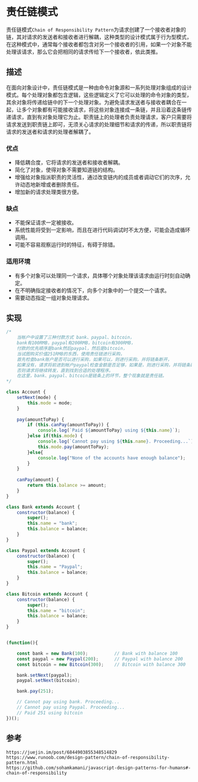 # 责任链模式
责任链模式`Chain of Responsibility Pattern`为请求创建了一个接收者对象的链，其对请求的发送者和接收者进行解耦，这种类型的设计模式属于行为型模式，在这种模式中，通常每个接收者都包含对另一个接收者的引用，如果一个对象不能处理该请求，那么它会把相同的请求传给下一个接收者，依此类推。

## 描述
在面向对象设计中，责任链模式是一种由命令对象源和一系列处理对象组成的设计模式。每个处理对象都包含逻辑，这些逻辑定义了它可以处理的命令对象的类型，其余对象将传递给链中的下一个处理对象。为避免请求发送者与接收者耦合在一起，让多个对象都有可能接收请求，将这些对象连接成一条链，并且沿着这条链传递请求，直到有对象处理它为止。职责链上的处理者负责处理请求，客户只需要将请求发送到职责链上即可，无须关心请求的处理细节和请求的传递，所以职责链将请求的发送者和请求的处理者解耦了。

### 优点
* 降低耦合度，它将请求的发送者和接收者解耦。 
* 简化了对象，使得对象不需要知道链的结构。 
* 增强给对象指派职责的灵活性，通过改变链内的成员或者调动它们的次序，允许动态地新增或者删除责任。 
* 增加新的请求处理类很方便。

### 缺点
* 不能保证请求一定被接收。 
* 系统性能将受到一定影响，而且在进行代码调试时不太方便，可能会造成循环调用。
* 可能不容易观察运行时的特征，有碍于除错。


### 适用环境
* 有多个对象可以处理同一个请求，具体哪个对象处理该请求由运行时刻自动确定。 
* 在不明确指定接收者的情况下，向多个对象中的一个提交一个请求。 
* 需要动态指定一组对象处理请求。

## 实现

```javascript
/*
    当帐户中设置了三种付款方式 bank、paypal、bitcoin，
    bank有100RMB，paypal有200RMB，bitcoin有300RMB，
    付款的优先顺序是bank然后paypal，然后是bitcoin，
    当试图购买价值251RMB的东西，使用责任链进行采购，
    首先检查bank账户是否可以进行采购，如果可以，则进行采购，并将链条断开，
    如果没有，请求将前进到帐户paypal检查金额是否足够，如果是，则进行采购，并将链条断开，
    否则请求将继续转发，直到找到合适的处理程序。
    在这里，bank、paypal、bitcoin是链条上的环节，整个现象就是责任链。
*/

class Account {
    setNext(mode) {
        this.mode = mode;
    }
    
    pay(amountToPay) {
        if (this.canPay(amountToPay)) {
            console.log(`Paid ${amountToPay} using ${this.name}`);
        }else if(this.mode) {
            console.log(`Cannot pay using ${this.name}. Proceeding...`);
            this.mode.pay(amountToPay);
        }else{
            console.log("None of the accounts have enough balance");
        }
    }
    
    canPay(amount) {
        return this.balance >= amount;
    }
}

class Bank extends Account {
    constructor(balance) {
        super();
        this.name = "bank";
        this.balance = balance;
    }
}

class Paypal extends Account {
    constructor(balance) {
        super();
        this.name = "Paypal";
        this.balance = balance;
    }
}

class Bitcoin extends Account {
    constructor(balance) {
        super();
        this.name = "bitcoin";
        this.balance = balance;
    }
}


(function(){

    const bank = new Bank(100);          // Bank with balance 100
    const paypal = new Paypal(200);      // Paypal with balance 200
    const bitcoin = new Bitcoin(300);    // Bitcoin with balance 300

    bank.setNext(paypal);
    paypal.setNext(bitcoin);

    bank.pay(251);

    // Cannot pay using bank. Proceeding...
    // Cannot pay using Paypal. Proceeding...
    // Paid 251 using bitcoin
})();
```



## 参考

```
https://juejin.im/post/6844903855348514829
https://www.runoob.com/design-pattern/chain-of-responsibility-pattern.html
https://github.com/sohamkamani/javascript-design-patterns-for-humans#-chain-of-responsibility
```

